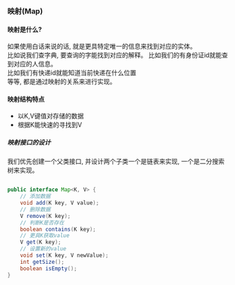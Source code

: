 ### 映射(Map)

#### 映射是什么?
如果使用白话来说的话, 就是更具特定唯一的信息来找到对应的实体。  
比如说我们查字典, 要查询的字能找到对应的解释。
比如我们的有身份证id就能查到对应的人信息。  
比如我们有快递id就能知道当前快递在什么位置  
等等, 都是通过映射的关系来进行实现。


#### 映射结构特点
  * 以K,V键值对存储的数据
  * 根据K能快速的寻找到V



##### 映射接口的设计
我们优先创建一个父类接口, 并设计两个子类一个是链表来实现, 一个是二分搜索树来实现。

```java

public interface Map<K, V> {
    // 添加数据
    void add(K key, V value);
    // 删除数据
    V remove(K key);
    // 判断K是否存在
    boolean contains(K key);
    // 更具K获取value
    V get(K key);
    // 设置新的value
    void set(K key, V newValue);
    int getSize();
    boolean isEmpty();
}
```
